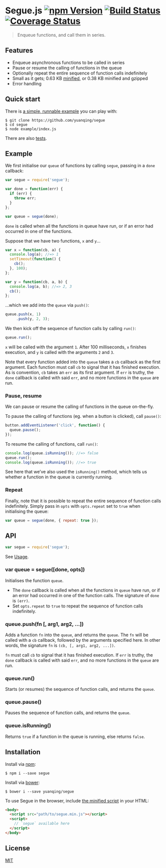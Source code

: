 # Segue.js [![npm Version](http://img.shields.io/npm/v/segue.svg?style=flat)](https://www.npmjs.org/package/segue) [![Build Status](https://img.shields.io/travis/yuanqing/segue.svg?style=flat)](https://travis-ci.org/yuanqing/segue) [![Coverage Status](https://img.shields.io/coveralls/yuanqing/segue.svg?style=flat)](https://coveralls.io/r/yuanqing/segue)

> Enqueue functions, and call them in series.

## Features

- Enqueue asynchronous functions to be called in series
- Pause or resume the calling of functions in the queue
- Optionally repeat the entire sequence of function calls indefinitely
- Small as it gets; 0.63 KB [minified](https://github.com/yuanqing/segue/blob/master/segue.min.js), or 0.38 KB minified and gzipped
- Error handling

## Quick start

There is [a simple, runnable example](https://github.com/yuanqing/segue/blob/master/example/index.js) you can play with:

```
$ git clone https://github.com/yuanqing/segue
$ cd segue
$ node example/index.js
```

There are also [tests](https://github.com/yuanqing/segue/blob/master/test/index.js).

## Example

We first initialise our `queue` of functions by calling `segue`, passing in a `done` callback:

```js
var segue = require('segue');

var done = function(err) {
  if (err) {
    throw err;
  }
};

var queue = segue(done);
```

`done` is called when all the functions in queue have run, or if an error had occurred in one of the functions.

Suppose that we have two functions, `x` and `y`&hellip;

```js
var x = function(cb, a) {
  console.log(a); //=> 1
  setTimeout(function() {
    cb();
  }, 100);
};

var y = function(cb, a, b) {
  console.log(a, b); //=> 2, 3
  cb();
};
```

&hellip;which we add into the `queue` via `push()`:

```js
queue.push(x, 1)
     .push(y, 2, 3);
```

We then kick off the sequence of function calls by calling `run()`:

```js
queue.run();
```

`x` will be called with the argument `1`. After 100 milliseconds, `x` finishes execution, and `y` is called with the arguments `2` and `3`.

Note that every function added into the `queue` takes a `cb` callback as the first argument. Each function must call `cb` to signal that it has finished execution. As is convention, `cb` takes an `err` as its first argument. If `err` is truthy, the `done` callback is called with said `err`, and no more functions in the `queue` are run.

### Pause, resume

We can pause or resume the calling of functions in the queue on-the-fly.

To pause the calling of functions (eg. when a button is clicked), call `pause()`:

```js
button.addEventListener('click', function() {
  queue.pause();
});
```

To resume the calling of functions, call `run()`:

```js
console.log(queue.isRunning()); //=> false
queue.run();
console.log(queue.isRunning()); //=> true
```

See here that we&rsquo;ve also used the `isRunning()` method, which tells us whether a function in the queue is currently running.

### Repeat

Finally, note that it is possible to repeat the entire sequence of function calls indefinitely. Simply pass in `opts` with `opts.repeat` set to `true` when initialising the queue:

```js
var queue = segue(done, { repeat: true });
```

## API

```js
var segue = require('segue');
```

See [Usage](#usage).

### var queue = segue([done, opts])

Initialises the function `queue`.

- The `done` callback is called when all the functions in `queue` have run, or if an error had occurred in one of the function calls. The signature of `done` is `(err)`.
- Set `opts.repeat` to `true` to repeat the sequence of function calls indefinitely.

### queue.push(fn [, arg1, arg2, &hellip;])

Adds a function `fn` into the `queue`, and returns the `queue`. The `fn` will be called with a `cb` callback, followed by the arguments specified here. In other words, the signature `fn` is `(cb, [, arg1, arg2, ...])`.

`fn` must call `cb` to signal that it has finished execution. If `err` is truthy, the `done` callback is called with said `err`, and no more functions in the `queue` are run.

### queue.run()

Starts (or resumes) the sequence of function calls, and returns the `queue`.

### queue.pause()

Pauses the sequence of function calls, and returns the `queue`.

### queue.isRunning()

Returns `true` if a function in the queue is running, else returns `false`.

## Installation

Install via [npm](https://npmjs.com):

```
$ npm i --save segue
```

Install via [bower](http://bower.io):

```
$ bower i --save yuanqing/segue
```

To use Segue in the browser, include [the minified script](https://github.com/yuanqing/segue/blob/master/segue.min.js) in your HTML:

```html
<body>
  <script src="path/to/segue.min.js"></script>
  <script>
    // `segue` available here
  </script>
</body>
```

## License

[MIT](https://github.com/yuanqing/segue/blob/master/LICENSE)
